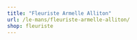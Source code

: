 ```yaml
---
title: "Fleuriste Armelle Alliton"
url: /le-mans/fleuriste-armelle-alliton/
shop: fleuriste
---
```

